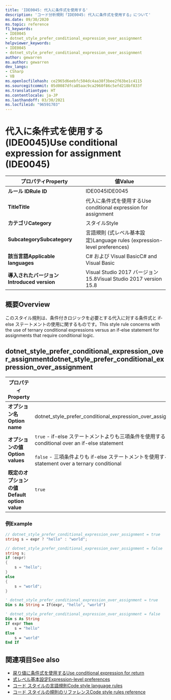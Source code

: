 ```yaml
---
title: 'IDE0045: 代入に条件式を使用する'
description: 'コード分析規則「IDE0045: 代入に条件式を使用する」について'
ms.date: 09/30/2020
ms.topic: reference
f1_keywords:
- IDE0045
- dotnet_style_prefer_conditional_expression_over_assignment
helpviewer_keywords:
- IDE0045
- dotnet_style_prefer_conditional_expression_over_assignment
author: gewarren
ms.author: gewarren
dev_langs:
- CSharp
- VB
ms.openlocfilehash: ce2965d6eebfc504dc4aa38f3bee2f63be1c4115
ms.sourcegitcommit: 05d0087dfca85aac9ca2960f86c5efd218bf833f
ms.translationtype: HT
ms.contentlocale: ja-JP
ms.lasthandoff: 03/30/2021
ms.locfileid: "96591703"
---
```

# <a name="use-conditional-expression-for-assignment-ide0045"></a><span data-ttu-id="173f2-103">代入に条件式を使用する (IDE0045)</span><span class="sxs-lookup"><span data-stu-id="173f2-103">Use conditional expression for assignment (IDE0045)</span></span>

|<span data-ttu-id="173f2-104">プロパティ</span><span class="sxs-lookup"><span data-stu-id="173f2-104">Property</span></span>|<span data-ttu-id="173f2-105">値</span><span class="sxs-lookup"><span data-stu-id="173f2-105">Value</span></span>|
|-|-|
| <span data-ttu-id="173f2-106">**ルール ID**</span><span class="sxs-lookup"><span data-stu-id="173f2-106">**Rule ID**</span></span> | <span data-ttu-id="173f2-107">IDE0045</span><span class="sxs-lookup"><span data-stu-id="173f2-107">IDE0045</span></span> |
| <span data-ttu-id="173f2-108">**Title**</span><span class="sxs-lookup"><span data-stu-id="173f2-108">**Title**</span></span> | <span data-ttu-id="173f2-109">代入に条件式を使用する</span><span class="sxs-lookup"><span data-stu-id="173f2-109">Use conditional expression for assignment</span></span> |
| <span data-ttu-id="173f2-110">**カテゴリ**</span><span class="sxs-lookup"><span data-stu-id="173f2-110">**Category**</span></span> | <span data-ttu-id="173f2-111">スタイル</span><span class="sxs-lookup"><span data-stu-id="173f2-111">Style</span></span> |
| <span data-ttu-id="173f2-112">**Subcategory**</span><span class="sxs-lookup"><span data-stu-id="173f2-112">**Subcategory**</span></span> | <span data-ttu-id="173f2-113">言語規則 (式レベル基本設定)</span><span class="sxs-lookup"><span data-stu-id="173f2-113">Language rules (expression-level preferences)</span></span> |
| <span data-ttu-id="173f2-114">**該当言語**</span><span class="sxs-lookup"><span data-stu-id="173f2-114">**Applicable languages**</span></span> | <span data-ttu-id="173f2-115">C# および Visual Basic</span><span class="sxs-lookup"><span data-stu-id="173f2-115">C# and Visual Basic</span></span> |
| <span data-ttu-id="173f2-116">**導入されたバージョン**</span><span class="sxs-lookup"><span data-stu-id="173f2-116">**Introduced version**</span></span> | <span data-ttu-id="173f2-117">Visual Studio 2017 バージョン 15.8</span><span class="sxs-lookup"><span data-stu-id="173f2-117">Visual Studio 2017 version 15.8</span></span> |

## <a name="overview"></a><span data-ttu-id="173f2-118">概要</span><span class="sxs-lookup"><span data-stu-id="173f2-118">Overview</span></span>

<span data-ttu-id="173f2-119">このスタイル規則は、条件付きロジックを必要とする代入に対する条件式と if-else ステートメントの使用に関するものです。</span><span class="sxs-lookup"><span data-stu-id="173f2-119">This style rule concerns with the use of ternary conditional expressions versus an if-else statement for assignments that require conditional logic.</span></span>

## <a name="dotnet_style_prefer_conditional_expression_over_assignment"></a><span data-ttu-id="173f2-120">dotnet_style_prefer_conditional_expression_over_assignment</span><span class="sxs-lookup"><span data-stu-id="173f2-120">dotnet_style_prefer_conditional_expression_over_assignment</span></span>

|<span data-ttu-id="173f2-121">プロパティ</span><span class="sxs-lookup"><span data-stu-id="173f2-121">Property</span></span>|<span data-ttu-id="173f2-122">値</span><span class="sxs-lookup"><span data-stu-id="173f2-122">Value</span></span>|
|-|-|
| <span data-ttu-id="173f2-123">**オプション名**</span><span class="sxs-lookup"><span data-stu-id="173f2-123">**Option name**</span></span> | <span data-ttu-id="173f2-124">dotnet_style_prefer_conditional_expression_over_assignment</span><span class="sxs-lookup"><span data-stu-id="173f2-124">dotnet_style_prefer_conditional_expression_over_assignment</span></span>
| <span data-ttu-id="173f2-125">**オプションの値**</span><span class="sxs-lookup"><span data-stu-id="173f2-125">**Option values**</span></span> | <span data-ttu-id="173f2-126">`true` - if-else ステートメントよりも三項条件を使用する割り当てを優先します</span><span class="sxs-lookup"><span data-stu-id="173f2-126">`true` - Prefer assignments with a ternary conditional over an if-else statement</span></span><br /><br /><span data-ttu-id="173f2-127">`false` - 三項条件よりも if-else ステートメントを使用する割り当てを優先します</span><span class="sxs-lookup"><span data-stu-id="173f2-127">`false` - Prefer assignments with an if-else statement over a ternary conditional</span></span> |
| <span data-ttu-id="173f2-128">**既定のオプションの値**</span><span class="sxs-lookup"><span data-stu-id="173f2-128">**Default option value**</span></span> | `true` |

### <a name="example"></a><span data-ttu-id="173f2-129">例</span><span class="sxs-lookup"><span data-stu-id="173f2-129">Example</span></span>

```csharp
// dotnet_style_prefer_conditional_expression_over_assignment = true
string s = expr ? "hello" : "world";

// dotnet_style_prefer_conditional_expression_over_assignment = false
string s;
if (expr)
{
    s = "hello";
}
else
{
    s = "world";
}
```

```vb
' dotnet_style_prefer_conditional_expression_over_assignment = true
Dim s As String = If(expr, "hello", "world")

' dotnet_style_prefer_conditional_expression_over_assignment = false
Dim s As String
If expr Then
    s = "hello"
Else
    s = "world"
End If
```

## <a name="see-also"></a><span data-ttu-id="173f2-130">関連項目</span><span class="sxs-lookup"><span data-stu-id="173f2-130">See also</span></span>

- [<span data-ttu-id="173f2-131">戻り値に条件式を使用する</span><span class="sxs-lookup"><span data-stu-id="173f2-131">Use conditional expression for return</span></span>](ide0046.md)
- [<span data-ttu-id="173f2-132">式レベル基本設定</span><span class="sxs-lookup"><span data-stu-id="173f2-132">Expression-level preferences</span></span>](expression-level-preferences.md)
- [<span data-ttu-id="173f2-133">コード スタイルの言語規則</span><span class="sxs-lookup"><span data-stu-id="173f2-133">Code style language rules</span></span>](language-rules.md)
- [<span data-ttu-id="173f2-134">コード スタイルの規則のリファレンス</span><span class="sxs-lookup"><span data-stu-id="173f2-134">Code style rules reference</span></span>](index.md)
